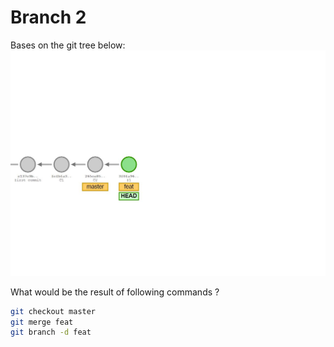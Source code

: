 # Branch 2

Bases on the git tree below:
![commit base](assets/branch_base_2.JPG)

What would be the result of following commands ?

```bash
git checkout master
git merge feat
git branch -d feat
```
